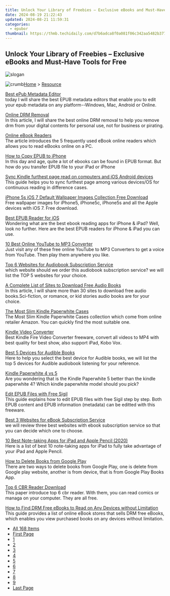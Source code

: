 ```yaml
---
title: Unlock Your Library of Freebies – Exclusive eBooks and Must-Have Tools for Free
date: 2024-08-19 21:22:43
updated: 2024-08-21 11:59:31
categories:
  - epubor
thumbnail: https://thmb.techidaily.com/d7b6adca8f0a081f06c342aa5482b37710319db21786b9e9e3bb949855b9daba.jpg
---
```


## Unlock Your Library of Freebies – Exclusive eBooks and Must-Have Tools for Free

![slogan](http://www.epubor.com/images/guide-banner-word.png)

![crumb](http://www.epubor.com/images/ol_home.png)[Home](https://tools.techidaily.com/epubor/products/) \> [Resource](https://tools.techidaily.com/epubor/products/)

[Best ePub Metadata Editor](https://tools.techidaily.com/epubor/products/)  
 today I will share the best EPUB metadata editors that enable you to edit your epub metadata on any platform--Windows, Mac, Android or Online. 

[Online DRM Removal](https://tools.techidaily.com/epubor/products/)  
 In this article, I will share the best online DRM removal to help you remove drm from your digital contents for personal use, not for business or pirating.

[Online eBook Readers](https://tools.techidaily.com/epubor/reader/)  
 The article introduces the 5 frequently used eBook online readers which allows you to read eBooks online on a PC.

[How to Copy EPUB to iPhone](https://tools.techidaily.com/epubor/products/)  
 In this day and age, quite a lot of ebooks can be found in EPUB format. But how do you transfer EPUB file to your iPad or iPhone

[Sync Kindle furthest page read on computers and iOS Android devices](https://tools.techidaily.com/epubor/products/)  
 This guide helps you to sync furthest page among various devices/OS for continuous reading in difference cases. 

[iPhone 5s iOS 7 Default Wallpaper Images Collection Free Download](https://tools.techidaily.com/epubor/products/)  
 Free wallpaper images for iPhone5, iPhone5c, iPhone5s and all the Apple devices with iOS 7\. Free download.

[Best EPUB Reader for iOS](https://tools.techidaily.com/epubor/reader/)  
 Wondering what are the best ebook reading apps for iPhone & iPad? Well, look no further. Here are the best EPUB readers for iPhone & iPad you can use.

[10 Best Online YouTube to MP3 Converter](https://tools.techidaily.com/epubor/products/)  
 Just visit any of these free online YouTube to MP3 Converters to get a voice from YouTube. Then play them anywhere you like.

[Top 6 Websites for Audiobook Subscription Service](https://tools.techidaily.com/epubor/products/)  
 which website should we order this audiobook subscription service? we will list the TOP 5 websites for your choice.

[A Complete List of Sites to Download Free Audio Books](https://tools.techidaily.com/epubor/products/)  
 In this article, I will share more than 30 sites to download free audio books.Sci-fiction, or romance, or kid stories audio books are for your choice.

[The Most Slim Kindle Paperwhite Cases](https://tools.techidaily.com/epubor/products/)  
 The Most Slim Kindle Paperwhite Cases collection which come from online retailer Amazon. You can quickly find the most suitable one.

[Kindle Video Converter](https://tools.techidaily.com/epubor/products/)  
 Best Kindle Fire Video Converter freeware, convert all videos to MP4 with best quality for best show, also support iPad, Kobo Vox.

[Best 5 Devices for Audible Books](https://tools.techidaily.com/epubor/products/)  
 Here to help you select the best device for Audible books, we will list the top 5 devices for Audible audiobook listening for your reference.

[Kindle Paperwhite 4 vs 5](https://tools.techidaily.com/epubor/products/)  
 Are you wondering that is the Kindle Paperwhite 5 better than the kindle paperwhite 4? Which kindle paperwhite model should you pick?

[Edit EPUB Files with Free Sigil](https://tools.techidaily.com/epubor/products/)  
 This guide explains how to edit EPUB files with free Sigil step by step. Both EPUB content and EPUB information (metadata) can be editted with this freeware.

[Best 3 Websites for eBook Subscription Service](https://tools.techidaily.com/epubor/products/)  
 we will review three best websites with ebook subscription service so that you can decide which one to choose. 

[10 Best Note-taking Apps for iPad and Apple Pencil (2020)](http://www.epubor.com/10-best-note-taking-apps-for-ipad.html)  
 Here is a list of best 10 note-taking apps for iPad to fully take advantage of your iPad and Apple Pencil.

[How to Delete Books from Google Play](https://tools.techidaily.com/epubor/products/)  
 There are two ways to delete books from Google Play, one is delete from Google play website, another is from device, that is from Google Play Books App.

[Top 6 CBR Reader Download](https://tools.techidaily.com/epubor/reader/)  
 This paper introduce top 6 cbr reader. With them, you can read comics or managa on your computer. They are all free.

[How to Find DRM Free eBooks to Read on Any Devices without Limitation](https://tools.techidaily.com/epubor/products/)  
 This guide provides a list of online eBook stores that sells DRM free eBooks, which enables you view purchased books on any devices without limitation. 

* [All 168 Items](https://tools.techidaily.com/epubor/products/)
* [First Page](https://tools.techidaily.com/epubor/products/)
* [1](https://tools.techidaily.com/epubor/products/)
* [2](https://tools.techidaily.com/epubor/products/)
* [3](https://tools.techidaily.com/epubor/products/)
* [4](https://tools.techidaily.com/epubor/products/)
* [5](https://tools.techidaily.com/epubor/products/)
* [6](https://tools.techidaily.com/epubor/products/)
* [7](https://tools.techidaily.com/epubor/products/)
* [8](https://tools.techidaily.com/epubor/products/)
* [9](https://tools.techidaily.com/epubor/products/)
* [Last Page](https://tools.techidaily.com/epubor/products/)

<ins class="adsbygoogle"
     style="display:block"
     data-ad-format="autorelaxed"
     data-ad-client="ca-pub-7571918770474297"
     data-ad-slot="1223367746"></ins>



<ins class="adsbygoogle"
     style="display:block"
     data-ad-client="ca-pub-7571918770474297"
     data-ad-slot="8358498916"
     data-ad-format="auto"
     data-full-width-responsive="true"></ins>
